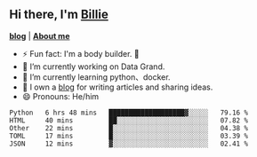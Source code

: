 

## Hi there, I'm [Billie](https://billie52707.cn) 
<strong><a href="https://www.cnblogs.com/billie52707">blog</a></strong> |
  <strong><a href="https://billie52707.cn/about/">About me</a></strong>  

- ⚡  Fun fact: I'm a body builder. 🏃
- 🔭  I’m currently working on Data Grand.
- 🌱  I’m currently learning python、docker.
- 📑  I own a [blog](https://billie52707.cn) for writing articles and sharing ideas.
- 😄  Pronouns: He/him







<!--START_SECTION:waka-->
```text
Python   6 hrs 48 mins   ███████████████████▓░░░░░   79.16 % 
HTML     40 mins         ██░░░░░░░░░░░░░░░░░░░░░░░   07.82 % 
Other    22 mins         █░░░░░░░░░░░░░░░░░░░░░░░░   04.38 % 
TOML     17 mins         █░░░░░░░░░░░░░░░░░░░░░░░░   03.39 % 
JSON     12 mins         ▓░░░░░░░░░░░░░░░░░░░░░░░░   02.41 % 
```
<!--END_SECTION:waka-->
